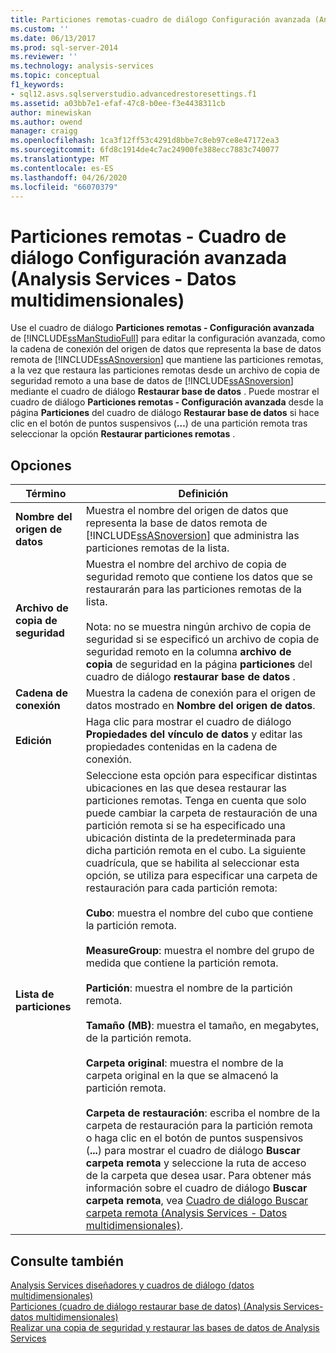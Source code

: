```yaml
---
title: Particiones remotas-cuadro de diálogo Configuración avanzada (Analysis Services-datos multidimensionales) | Microsoft Docs
ms.custom: ''
ms.date: 06/13/2017
ms.prod: sql-server-2014
ms.reviewer: ''
ms.technology: analysis-services
ms.topic: conceptual
f1_keywords:
- sql12.asvs.sqlserverstudio.advancedrestoresettings.f1
ms.assetid: a03bb7e1-efaf-47c8-b0ee-f3e4438311cb
author: minewiskan
ms.author: owend
manager: craigg
ms.openlocfilehash: 1ca3f12ff53c4291d8bbe7c8eb97ce8e47172ea3
ms.sourcegitcommit: 6fd8c1914de4c7ac24900fe388ecc7883c740077
ms.translationtype: MT
ms.contentlocale: es-ES
ms.lasthandoff: 04/26/2020
ms.locfileid: "66070379"
---
```

# <a name="remote-partitions---advanced-settings-dialog-box-analysis-services---multidimensional-data"></a>Particiones remotas - Cuadro de diálogo Configuración avanzada (Analysis Services - Datos multidimensionales)
  Use el cuadro de diálogo **Particiones remotas - Configuración avanzada** de [!INCLUDE[ssManStudioFull](../includes/ssmanstudiofull-md.md)] para editar la configuración avanzada, como la cadena de conexión del origen de datos que representa la base de datos remota de [!INCLUDE[ssASnoversion](../includes/ssasnoversion-md.md)] que mantiene las particiones remotas, a la vez que restaura las particiones remotas desde un archivo de copia de seguridad remoto a una base de datos de [!INCLUDE[ssASnoversion](../includes/ssasnoversion-md.md)] mediante el cuadro de diálogo **Restaurar base de datos** . Puede mostrar el cuadro de diálogo **Particiones remotas - Configuración avanzada** desde la página **Particiones** del cuadro de diálogo **Restaurar base de datos** si hace clic en el botón de puntos suspensivos (**…**) de una partición remota tras seleccionar la opción **Restaurar particiones remotas** .  
  
## <a name="options"></a>Opciones  
  
|Término|Definición|  
|----------|----------------|  
|**Nombre del origen de datos**|Muestra el nombre del origen de datos que representa la base de datos remota de [!INCLUDE[ssASnoversion](../includes/ssasnoversion-md.md)] que administra las particiones remotas de la lista.|  
|**Archivo de copia de seguridad**|Muestra el nombre del archivo de copia de seguridad remoto que contiene los datos que se restaurarán para las particiones remotas de la lista.<br /><br /> Nota: no se muestra ningún archivo de copia de seguridad si se especificó un archivo de copia de seguridad remoto en la columna **archivo de copia** de seguridad en la página **particiones** del cuadro de diálogo **restaurar base de datos** .|  
|**Cadena de conexión**|Muestra la cadena de conexión para el origen de datos mostrado en **Nombre del origen de datos**.|  
|**Edición**|Haga clic para mostrar el cuadro de diálogo **Propiedades del vínculo de datos** y editar las propiedades contenidas en la cadena de conexión.|  
|**Lista de particiones**|Seleccione esta opción para especificar distintas ubicaciones en las que desea restaurar las particiones remotas. Tenga en cuenta que solo puede cambiar la carpeta de restauración de una partición remota si se ha especificado una ubicación distinta de la predeterminada para dicha partición remota en el cubo. La siguiente cuadrícula, que se habilita al seleccionar esta opción, se utiliza para especificar una carpeta de restauración para cada partición remota:<br /><br /> **Cubo**: muestra el nombre del cubo que contiene la partición remota.<br /><br /> **MeasureGroup**: muestra el nombre del grupo de medida que contiene la partición remota.<br /><br /> **Partición**: muestra el nombre de la partición remota.<br /><br /> **Tamaño (MB)**: muestra el tamaño, en megabytes, de la partición remota.<br /><br /> **Carpeta original**: muestra el nombre de la carpeta original en la que se almacenó la partición remota.<br /><br /> **Carpeta de restauración**: escriba el nombre de la carpeta de restauración para la partición remota o haga clic en el botón de puntos suspensivos (**...**) para mostrar el cuadro de diálogo **Buscar carpeta remota** y seleccione la ruta de acceso de la carpeta que desea usar. Para obtener más información sobre el cuadro de diálogo **Buscar carpeta remota**, vea [Cuadro de diálogo Buscar carpeta remota &#40;Analysis Services - Datos multidimensionales&#41;](browse-for-remote-folder-dialog-box-analysis-services-multidimensional-data.md).|  
  
## <a name="see-also"></a>Consulte también  
 [Analysis Services diseñadores y cuadros de diálogo &#40;datos multidimensionales&#41;](analysis-services-designers-and-dialog-boxes-multidimensional-data.md)   
 [Particiones &#40;cuadro de diálogo restaurar base de datos&#41; &#40;Analysis Services-datos multidimensionales&#41;](partitions-restore-database-dialog-box-analysis-services-multidimensional-data.md)   
 [Realizar una copia de seguridad y restaurar las bases de datos de Analysis Services](multidimensional-models/backup-and-restore-of-analysis-services-databases.md)  
  
  
